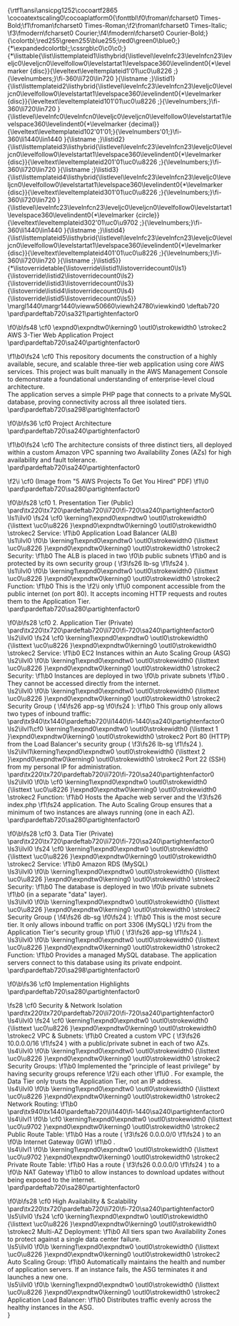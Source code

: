 {\rtf1\ansi\ansicpg1252\cocoartf2865
\cocoatextscaling0\cocoaplatform0{\fonttbl\f0\froman\fcharset0 Times-Bold;\f1\froman\fcharset0 Times-Roman;\f2\froman\fcharset0 Times-Italic;
\f3\fmodern\fcharset0 Courier;\f4\fmodern\fcharset0 Courier-Bold;}
{\colortbl;\red255\green255\blue255;\red0\green0\blue0;}
{\*\expandedcolortbl;;\cssrgb\c0\c0\c0;}
{\*\listtable{\list\listtemplateid1\listhybrid{\listlevel\levelnfc23\levelnfcn23\leveljc0\leveljcn0\levelfollow0\levelstartat1\levelspace360\levelindent0{\*\levelmarker \{disc\}}{\leveltext\leveltemplateid1\'01\uc0\u8226 ;}{\levelnumbers;}\fi-360\li720\lin720 }{\listname ;}\listid1}
{\list\listtemplateid2\listhybrid{\listlevel\levelnfc23\levelnfcn23\leveljc0\leveljcn0\levelfollow0\levelstartat1\levelspace360\levelindent0{\*\levelmarker \{disc\}}{\leveltext\leveltemplateid101\'01\uc0\u8226 ;}{\levelnumbers;}\fi-360\li720\lin720 }{\listlevel\levelnfc0\levelnfcn0\leveljc0\leveljcn0\levelfollow0\levelstartat1\levelspace360\levelindent0{\*\levelmarker \{decimal\}}{\leveltext\leveltemplateid102\'01\'01;}{\levelnumbers\'01;}\fi-360\li1440\lin1440 }{\listname ;}\listid2}
{\list\listtemplateid3\listhybrid{\listlevel\levelnfc23\levelnfcn23\leveljc0\leveljcn0\levelfollow0\levelstartat1\levelspace360\levelindent0{\*\levelmarker \{disc\}}{\leveltext\leveltemplateid201\'01\uc0\u8226 ;}{\levelnumbers;}\fi-360\li720\lin720 }{\listname ;}\listid3}
{\list\listtemplateid4\listhybrid{\listlevel\levelnfc23\levelnfcn23\leveljc0\leveljcn0\levelfollow0\levelstartat1\levelspace360\levelindent0{\*\levelmarker \{disc\}}{\leveltext\leveltemplateid301\'01\uc0\u8226 ;}{\levelnumbers;}\fi-360\li720\lin720 }{\listlevel\levelnfc23\levelnfcn23\leveljc0\leveljcn0\levelfollow0\levelstartat1\levelspace360\levelindent0{\*\levelmarker \{circle\}}{\leveltext\leveltemplateid302\'01\uc0\u9702 ;}{\levelnumbers;}\fi-360\li1440\lin1440 }{\listname ;}\listid4}
{\list\listtemplateid5\listhybrid{\listlevel\levelnfc23\levelnfcn23\leveljc0\leveljcn0\levelfollow0\levelstartat1\levelspace360\levelindent0{\*\levelmarker \{disc\}}{\leveltext\leveltemplateid401\'01\uc0\u8226 ;}{\levelnumbers;}\fi-360\li720\lin720 }{\listname ;}\listid5}}
{\*\listoverridetable{\listoverride\listid1\listoverridecount0\ls1}{\listoverride\listid2\listoverridecount0\ls2}{\listoverride\listid3\listoverridecount0\ls3}{\listoverride\listid4\listoverridecount0\ls4}{\listoverride\listid5\listoverridecount0\ls5}}
\margl1440\margr1440\vieww50660\viewh24780\viewkind0
\deftab720
\pard\pardeftab720\sa321\partightenfactor0

\f0\b\fs48 \cf0 \expnd0\expndtw0\kerning0
\outl0\strokewidth0 \strokec2 AWS 3-Tier Web Application Project\
\pard\pardeftab720\sa240\partightenfactor0

\f1\b0\fs24 \cf0 This repository documents the construction of a highly available, secure, and scalable three-tier web application using core AWS services. This project was built manually in the AWS Management Console to demonstrate a foundational understanding of enterprise-level cloud architecture.\
The application serves a simple PHP page that connects to a private MySQL database, proving connectivity across all three isolated tiers.\
\pard\pardeftab720\sa298\partightenfactor0

\f0\b\fs36 \cf0 Project Architecture\
\pard\pardeftab720\sa240\partightenfactor0

\f1\b0\fs24 \cf0 The architecture consists of three distinct tiers, all deployed within a custom Amazon VPC spanning two Availability Zones (AZs) for high availability and fault tolerance.\
\pard\pardeftab720\sa240\partightenfactor0

\f2\i \cf0 (Image from "5 AWS Projects To Get You Hired" PDF)
\f1\i0 \
\pard\pardeftab720\sa280\partightenfactor0

\f0\b\fs28 \cf0 1. Presentation Tier (Public)\
\pard\tx220\tx720\pardeftab720\li720\fi-720\sa240\partightenfactor0
\ls1\ilvl0
\fs24 \cf0 \kerning1\expnd0\expndtw0 \outl0\strokewidth0 {\listtext	\uc0\u8226 	}\expnd0\expndtw0\kerning0
\outl0\strokewidth0 \strokec2 Service:
\f1\b0  Application Load Balancer (ALB)\
\ls1\ilvl0
\f0\b \kerning1\expnd0\expndtw0 \outl0\strokewidth0 {\listtext	\uc0\u8226 	}\expnd0\expndtw0\kerning0
\outl0\strokewidth0 \strokec2 Security:
\f1\b0  The ALB is placed in two 
\f0\b public subnets
\f1\b0  and is protected by its own security group (
\f3\fs26 lb-sg
\f1\fs24 ).\
\ls1\ilvl0
\f0\b \kerning1\expnd0\expndtw0 \outl0\strokewidth0 {\listtext	\uc0\u8226 	}\expnd0\expndtw0\kerning0
\outl0\strokewidth0 \strokec2 Function:
\f1\b0  This is the 
\f2\i only
\f1\i0  component accessible from the public internet (on port 80). It accepts incoming HTTP requests and routes them to the Application Tier.\
\pard\pardeftab720\sa280\partightenfactor0

\f0\b\fs28 \cf0 2. Application Tier (Private)\
\pard\tx220\tx720\pardeftab720\li720\fi-720\sa240\partightenfactor0
\ls2\ilvl0
\fs24 \cf0 \kerning1\expnd0\expndtw0 \outl0\strokewidth0 {\listtext	\uc0\u8226 	}\expnd0\expndtw0\kerning0
\outl0\strokewidth0 \strokec2 Service:
\f1\b0  EC2 Instances within an Auto Scaling Group (ASG)\
\ls2\ilvl0
\f0\b \kerning1\expnd0\expndtw0 \outl0\strokewidth0 {\listtext	\uc0\u8226 	}\expnd0\expndtw0\kerning0
\outl0\strokewidth0 \strokec2 Security:
\f1\b0  Instances are deployed in two 
\f0\b private subnets
\f1\b0 . They cannot be accessed directly from the internet.\
\ls2\ilvl0
\f0\b \kerning1\expnd0\expndtw0 \outl0\strokewidth0 {\listtext	\uc0\u8226 	}\expnd0\expndtw0\kerning0
\outl0\strokewidth0 \strokec2 Security Group (
\f4\fs26 app-sg
\f0\fs24 ):
\f1\b0  This group only allows two types of inbound traffic:\
\pard\tx940\tx1440\pardeftab720\li1440\fi-1440\sa240\partightenfactor0
\ls2\ilvl1\cf0 \kerning1\expnd0\expndtw0 \outl0\strokewidth0 {\listtext	1	}\expnd0\expndtw0\kerning0
\outl0\strokewidth0 \strokec2 Port 80 (HTTP) from the Load Balancer's security group (
\f3\fs26 lb-sg
\f1\fs24 ).\
\ls2\ilvl1\kerning1\expnd0\expndtw0 \outl0\strokewidth0 {\listtext	2	}\expnd0\expndtw0\kerning0
\outl0\strokewidth0 \strokec2 Port 22 (SSH) from my personal IP for administration.\
\pard\tx220\tx720\pardeftab720\li720\fi-720\sa240\partightenfactor0
\ls2\ilvl0
\f0\b \cf0 \kerning1\expnd0\expndtw0 \outl0\strokewidth0 {\listtext	\uc0\u8226 	}\expnd0\expndtw0\kerning0
\outl0\strokewidth0 \strokec2 Function:
\f1\b0  Hosts the Apache web server and the 
\f3\fs26 index.php
\f1\fs24  application. The Auto Scaling Group ensures that a minimum of two instances are always running (one in each AZ).\
\pard\pardeftab720\sa280\partightenfactor0

\f0\b\fs28 \cf0 3. Data Tier (Private)\
\pard\tx220\tx720\pardeftab720\li720\fi-720\sa240\partightenfactor0
\ls3\ilvl0
\fs24 \cf0 \kerning1\expnd0\expndtw0 \outl0\strokewidth0 {\listtext	\uc0\u8226 	}\expnd0\expndtw0\kerning0
\outl0\strokewidth0 \strokec2 Service:
\f1\b0  Amazon RDS (MySQL)\
\ls3\ilvl0
\f0\b \kerning1\expnd0\expndtw0 \outl0\strokewidth0 {\listtext	\uc0\u8226 	}\expnd0\expndtw0\kerning0
\outl0\strokewidth0 \strokec2 Security:
\f1\b0  The database is deployed in two 
\f0\b private subnets
\f1\b0  (in a separate "data" layer).\
\ls3\ilvl0
\f0\b \kerning1\expnd0\expndtw0 \outl0\strokewidth0 {\listtext	\uc0\u8226 	}\expnd0\expndtw0\kerning0
\outl0\strokewidth0 \strokec2 Security Group (
\f4\fs26 db-sg
\f0\fs24 ):
\f1\b0  This is the most secure tier. It only allows inbound traffic on port 3306 (MySQL) 
\f2\i from the Application Tier's security group
\f1\i0  (
\f3\fs26 app-sg
\f1\fs24 ).\
\ls3\ilvl0
\f0\b \kerning1\expnd0\expndtw0 \outl0\strokewidth0 {\listtext	\uc0\u8226 	}\expnd0\expndtw0\kerning0
\outl0\strokewidth0 \strokec2 Function:
\f1\b0  Provides a managed MySQL database. The application servers connect to this database using its private endpoint.\
\pard\pardeftab720\sa298\partightenfactor0

\f0\b\fs36 \cf0 Implementation Highlights\
\pard\pardeftab720\sa280\partightenfactor0

\fs28 \cf0 Security & Network Isolation\
\pard\tx220\tx720\pardeftab720\li720\fi-720\sa240\partightenfactor0
\ls4\ilvl0
\fs24 \cf0 \kerning1\expnd0\expndtw0 \outl0\strokewidth0 {\listtext	\uc0\u8226 	}\expnd0\expndtw0\kerning0
\outl0\strokewidth0 \strokec2 VPC & Subnets:
\f1\b0  Created a custom VPC (
\f3\fs26 10.0.0.0/16
\f1\fs24 ) with a public/private subnet in each of two AZs.\
\ls4\ilvl0
\f0\b \kerning1\expnd0\expndtw0 \outl0\strokewidth0 {\listtext	\uc0\u8226 	}\expnd0\expndtw0\kerning0
\outl0\strokewidth0 \strokec2 Security Groups:
\f1\b0  Implemented the "principle of least privilege" by having security groups reference 
\f2\i each other
\f1\i0 . For example, the Data Tier only trusts the Application Tier, not an IP address.\
\ls4\ilvl0
\f0\b \kerning1\expnd0\expndtw0 \outl0\strokewidth0 {\listtext	\uc0\u8226 	}\expnd0\expndtw0\kerning0
\outl0\strokewidth0 \strokec2 Network Routing:
\f1\b0 \
\pard\tx940\tx1440\pardeftab720\li1440\fi-1440\sa240\partightenfactor0
\ls4\ilvl1
\f0\b \cf0 \kerning1\expnd0\expndtw0 \outl0\strokewidth0 {\listtext	\uc0\u9702 	}\expnd0\expndtw0\kerning0
\outl0\strokewidth0 \strokec2 Public Route Table:
\f1\b0  Has a route (
\f3\fs26 0.0.0.0/0
\f1\fs24 ) to an 
\f0\b Internet Gateway (IGW)
\f1\b0 .\
\ls4\ilvl1
\f0\b \kerning1\expnd0\expndtw0 \outl0\strokewidth0 {\listtext	\uc0\u9702 	}\expnd0\expndtw0\kerning0
\outl0\strokewidth0 \strokec2 Private Route Table:
\f1\b0  Has a route (
\f3\fs26 0.0.0.0/0
\f1\fs24 ) to a 
\f0\b NAT Gateway
\f1\b0  to allow instances to download updates without being exposed to the internet.\
\pard\pardeftab720\sa280\partightenfactor0

\f0\b\fs28 \cf0 High Availability & Scalability\
\pard\tx220\tx720\pardeftab720\li720\fi-720\sa240\partightenfactor0
\ls5\ilvl0
\fs24 \cf0 \kerning1\expnd0\expndtw0 \outl0\strokewidth0 {\listtext	\uc0\u8226 	}\expnd0\expndtw0\kerning0
\outl0\strokewidth0 \strokec2 Multi-AZ Deployment:
\f1\b0  All tiers span two Availability Zones to protect against a single data center failure.\
\ls5\ilvl0
\f0\b \kerning1\expnd0\expndtw0 \outl0\strokewidth0 {\listtext	\uc0\u8226 	}\expnd0\expndtw0\kerning0
\outl0\strokewidth0 \strokec2 Auto Scaling Group:
\f1\b0  Automatically maintains the health and number of application servers. If an instance fails, the ASG terminates it and launches a new one.\
\ls5\ilvl0
\f0\b \kerning1\expnd0\expndtw0 \outl0\strokewidth0 {\listtext	\uc0\u8226 	}\expnd0\expndtw0\kerning0
\outl0\strokewidth0 \strokec2 Application Load Balancer:
\f1\b0  Distributes traffic evenly across the healthy instances in the ASG.\
}